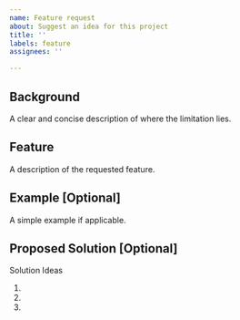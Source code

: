 ```yaml
---
name: Feature request
about: Suggest an idea for this project
title: ''
labels: feature
assignees: ''

---
```


## Background

A clear and concise description of where the limitation lies.

## Feature

A description of the requested feature.

## Example [Optional]

A simple example if applicable.

## Proposed Solution [Optional]

Solution Ideas

1.
2.
3.
